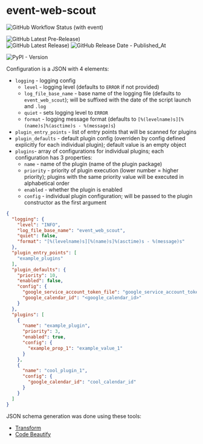 # event-web-scout

![GitHub Workflow Status (with event)](https://img.shields.io/github/actions/workflow/status/geeeezmo/event-web-scout/ci.yml?label=Build)

![GitHub Latest Pre-Release)](https://img.shields.io/github/v/release/geeeezmo/event-web-scout?include_prereleases&label=pre-release&logo=github)  
![GitHub Latest Release)](https://img.shields.io/github/v/release/geeeezmo/event-web-scout?logo=github)
![GitHub Release Date - Published_At](https://img.shields.io/github/release-date/geeeezmo/event-web-scout)

![PyPI - Version](https://img.shields.io/pypi/v/event-web-scout?label=PyPI%20version)

Configuration is a JSON with 4 elements:
- `logging` - logging config
  - `level` - logging level (defaults to `ERROR` if not provided)
  - `log_file_base_name` - base name of the logging file (defaults to `event_web_scout`); will be suffixed with the date of the script launch and `.log`
  - `quiet` - sets logging level to `ERROR`
  - `format` - logging message format (defaults to `[%(levelname)s][%(name)s]%(asctime)s - %(message)s`)
- `plugin_entry_points` - list of entry points that will be scanned for plugins
- `plugin_defaults` - default plugin config (overriden by config defined explicitly for each individual plugin); default value is an empty object
- `plugins`- array of configurations for individual plugins; each configuration has 3 properties:
  - `name` - name of the plugin (name of the plugin package)
  - `priority` - priority of plugin execution (lower number = higher priority); plugins with the same priority value will be executed in alphabetical order
  - `enabled` - whether the plugin is enabled
  - `config` - individual plugin configuration; will be passed to the plugin constructor as the first argument


```json
{
  "logging": {
    "level": "INFO",
    "log_file_base_name": "event_web_scout",
    "quiet": false,
    "format": "[%(levelname)s][%(name)s]%(asctime)s - %(message)s"
  },
  "plugin_entry_points": [
    "example_plugins"
  ],
  "plugin_defaults": {
    "priority": 10,
    "enabled": false,
    "config": {
      "google_service_account_token_file": "google_service_account_token.json",
      "google_calendar_id": "<google_calendar_id>"
    }
  },
  "plugins": [
    {
      "name": "example_plugin",
      "priority": 3,
      "enabled": true,
      "config": {
        "example_prop_1": "example_value_1"
      }
    },
    {
      "name": "cool_plugin_1",
      "config": {
        "google_calendar_id": "cool_calendar_id"
      }
    }
  ]
}
```

JSON schema generation was done using these tools:
- [Transform](https://transform.tools/json-to-json-schema)
- [Code Beautify](https://codebeautify.org/json-to-json-schema-generator)
